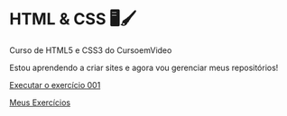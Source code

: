 # HTML & CSS 🖥️🖌️
 Curso de HTML5 e CSS3 do CursoemVideo

Estou aprendendo a criar sites e agora vou gerenciar meus repositórios!

<a href= "https://gustawantstobattle.github.io/html-css/exercicios/ex001/index.html">Executar o exercício 001</a>

<a href="https://gustawantstobattle.github.io/html-css/exercicios/início.html">Meus Exercícios</a>